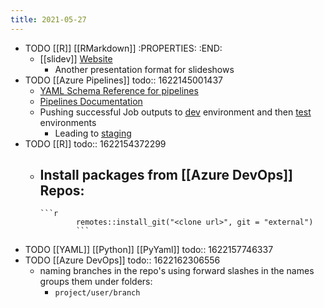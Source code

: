 ```yaml
---
title: 2021-05-27
---
```


- TODO [[R]] [[RMarkdown]]
  :PROPERTIES:
  :END:
	- [[slidev]] [Website](https://sli.dev/)
		- Another presentation format for slideshows
- TODO [[Azure Pipelines]]
  todo:: 1622145001437
	- [YAML Schema Reference for pipelines](https://docs.microsoft.com/en-us/azure/devops/pipelines/yaml-schema?tabs=schema%2Cparameter-schema&view=azure-devops)
	- [Pipelines Documentation](https://docs.microsoft.com/en-us/azure/devops/pipelines/?view=azure-devops)
	- Pushing successful Job outputs to [dev](https://docs.microsoft.com/en-us/learn/modules/create-multi-stage-pipeline/4-promote-dev) environment and then [test](https://docs.microsoft.com/en-us/learn/modules/create-multi-stage-pipeline/5-promote-test) environments
		- Leading to [staging](https://docs.microsoft.com/en-us/learn/modules/create-multi-stage-pipeline/6-promote-staging)
- TODO [[R]]
  todo:: 1622154372299
	- Install packages from [[Azure DevOps]] Repos:
		-
		  ```r
		  		  remotes::install_git("<clone url>", git = "external")
		  		  ```
- TODO [[YAML]] [[Python]] [[PyYaml]]
  todo:: 1622157746337
- TODO [[Azure DevOps]]
  todo:: 1622162306556
	- naming branches in the repo's using forward slashes in the names groups them under folders:
		- `project/user/branch`